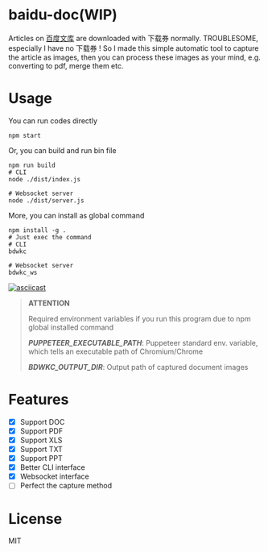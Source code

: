 # baidu-doc(WIP)
Articles on [百度文库](https://wenku.baidu.com) are downloaded with 下载券 normally. TROUBLESOME, especially I have no 下载券 ! So I made this simple automatic tool to capture the article as images, then you can process these images as your mind, e.g. converting to pdf, merge them etc.

# Usage
You can run codes directly
```
npm start
```
Or, you can build and run bin file
```
npm run build
# CLI
node ./dist/index.js

# Websocket server
node ./dist/server.js
```
More, you can install as global command
```
npm install -g .
# Just exec the command
# CLI
bdwkc

# Websocket server
bdwkc_ws
```
[![asciicast](https://asciinema.org/a/fgosNTSMp25PpxvALPi7B3Qbd.svg)](https://asciinema.org/a/fgosNTSMp25PpxvALPi7B3Qbd)

> **ATTENTION**
> 
> Required environment variables if you run this program due to npm global installed command
>
> ***PUPPETEER_EXECUTABLE_PATH***: Puppeteer standard env. variable, which tells an executable path of Chromium/Chrome
>
> ***BDWKC_OUTPUT_DIR***: Output path of captured document images
>

# Features
- [x] Support DOC
- [x] Support PDF
- [x] Support XLS
- [x] Support TXT
- [x] Support PPT
- [x] Better CLI interface
- [x] Websocket interface
- [ ] Perfect the capture method

# License
MIT
